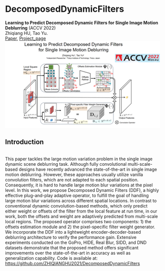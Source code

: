 # DecomposedDynamicFilters
**Learning to Predict Decomposed Dynamic Filters for Single Image Motion Deblurring** (ACCV 2022)  
Zhiqiang HU, Tao Yu.
<br>[Paper](https://openaccess.thecvf.com/content/ACCV2022/papers/Hu_Learning_to_Predict_Decomposed_Dynamic_Filters_for_Single_Image_Motion_ACCV_2022_paper.pdf), [Project_page](https://github.com/ZHIQIANGHU2021/DecomposedDynamicFilters)
<img src='./IMG/867.png' width=1000>
## Introduction
<br>This paper tackles the large motion variation problem in the single image dynamic scene deblurring task. Although fully convolutional multi-scale-based designs have recently advanced the state-of-the-art in single image motion deblurring. However, these approaches usually utilize vanilla convolution filters, which are not adapted to each spatial position. Consequently, it is hard to handle large motion blur variations at the pixel level. In this work, we propose Decomposed Dynamic Filters (DDF), a highly effective plug-and-play adaptive operator, to fulfill the goal of handling large motion blur variations across different spatial locations. In contrast to conventional dynamic convolution-based methods, which only predict either weight or offsets of the filter from the local feature at run time, in our work, both the offsets and weight are adaptively predicted from multi-scale local regions. The proposed operator comprises two components: 1) the offsets estimation module and 2) the pixel-specific filter weight generator. We incorporate the DDF into a lightweight encoder-decoder-based deblurring architecture to verify the performance gain. Extensive experiments conducted on the GoPro, HIDE, Real Blur, SIDD, and DND datasets demonstrate that the proposed method offers significant improvements over the state-of-the-art in accuracy as well as generalization capability. Code is available at: https://github.com/ZHIQIANGHU2021/DecomposedDynamicFilters

